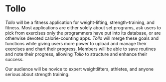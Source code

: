 ﻿# Tollo
_Tollo_ will be a fitness application for weight-lifting, strength-training, and fitness. Most applications are either solely about set programs, ask users to pick from exercises only the programmers have put into its database, or are otherwise devoted calorie-counting apps. _Tollo_ will merge these goals and functions while giving users more power to upload and manage their exercises and chart their progress. Members will be able to save routines and note their progress, allowing _Tollo_ to structure and enhance their success.

Our audience will be novice to expert weightlifters, athletes, and anyone serious about strength training.
